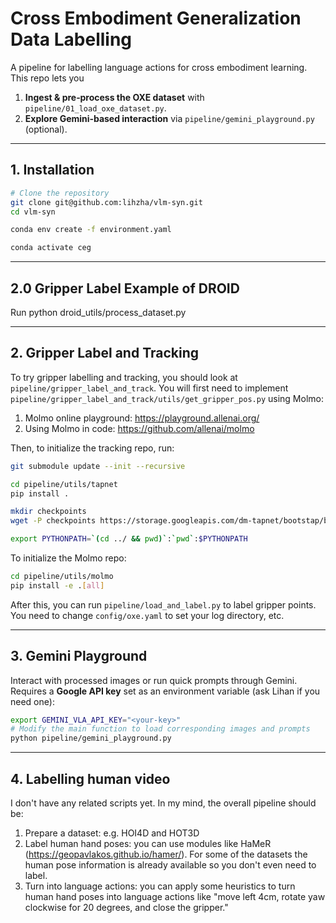 # Cross Embodiment Generalization Data Labelling

A pipeline for labelling language actions for cross embodiment learning. This repo lets you

1. **Ingest & pre‑process the OXE dataset** with `pipeline/01_load_oxe_dataset.py`.
2. **Explore Gemini‑based interaction** via `pipeline/gemini_playground.py` (optional).

---

## 1. Installation

```bash
# Clone the repository
git clone git@github.com:lihzha/vlm-syn.git
cd vlm‑syn

conda env create -f environment.yaml

conda activate ceg
```

---

## 2.0 Gripper Label Example of DROID

Run python droid_utils/process_dataset.py

---

## 2. Gripper Label and Tracking

To try gripper labelling and tracking, you should look at `pipeline/gripper_label_and_track`. You will first need to implement `pipeline/gripper_label_and_track/utils/get_gripper_pos.py` using Molmo:
1. Molmo online playground: https://playground.allenai.org/
2. Using Molmo in code: https://github.com/allenai/molmo

Then, to initialize the tracking repo, run:
```bash
git submodule update --init --recursive

cd pipeline/utils/tapnet
pip install .

mkdir checkpoints
wget -P checkpoints https://storage.googleapis.com/dm-tapnet/bootstap/bootstapir_checkpoint_v2.npy

export PYTHONPATH=`(cd ../ && pwd)`:`pwd`:$PYTHONPATH
```

To initialize the Molmo repo:
```bash
cd pipeline/utils/molmo
pip install -e .[all]
```

After this, you can run `pipeline/load_and_label.py` to label gripper points. You need to change `config/oxe.yaml` to set your log directory, etc.

---

## 3. Gemini Playground

Interact with processed images or run quick prompts through Gemini.
Requires a **Google API key** set as an environment variable (ask Lihan if you need one):

```bash
export GEMINI_VLA_API_KEY="<your‑key>"
# Modify the main function to load corresponding images and prompts
python pipeline/gemini_playground.py
```

---

## 4. Labelling human video

I don't have any related scripts yet. In my mind, the overall pipeline should be:
1. Prepare a dataset: e.g. HOI4D and HOT3D
2. Label human hand poses: you can use modules like HaMeR (https://geopavlakos.github.io/hamer/). For some of the datasets the human pose information is already available so you don't even need to label.
3. Turn into language actions: you can apply some heuristics to turn human hand poses into language actions like "move left 4cm, rotate yaw clockwise for 20 degrees, and close the gripper."